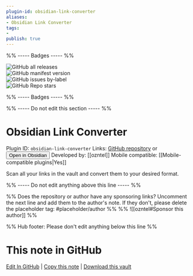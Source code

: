 ```yaml
---
plugin-id: obsidian-link-converter
aliases:
- Obsidian Link Converter
tags: 
- 
publish: true
---
```


%% ----- Badges ----- %%

![GitHub all releases](https://img.shields.io/github/downloads/ozntel/obsidian-link-converter/total?color=573E7A&logo=github&style=for-the-badge)   
![GitHub manifest version](https://img.shields.io/github/manifest-json/v/ozntel/obsidian-link-converter?color=573E7A&logo=github&style=for-the-badge)   
![GitHub issues by-label](https://img.shields.io/github/issues/ozntel/obsidian-link-converter/help%20wanted?color=573E7A&logo=github&style=for-the-badge)   
![GitHub Repo stars](https://img.shields.io/github/stars/ozntel/obsidian-link-converter?color=573E7A&logo=github&style=for-the-badge)

%% ----- Badges ----- %%

%% ----- Do not edit this section ----- %%

# Obsidian Link Converter

Plugin ID: `obsidian-link-converter`
Links: [GitHub repository](https://github.com/ozntel/obsidian-link-converter) or [<button id=HH>Open in Obsidian</button>](obsidian://show-plugin?id=obsidian-link-converter)
Developed by: [[ozntel]]
Mobile compatible: [[Mobile-compatible plugins|Yes]]

Scan all your links in the vault and convert them to your desired format.

%% ----- Do not edit anything above this line ----- %% 

%% Does the repository or author have any sponsoring links? Uncomment the next line and add them to the author's note. If they don't, please delete the placeholder tag: #placeholder/author %%
%% ![[ozntel#Sponsor this author]] %%

%% Hub footer: Please don't edit anything below this line %%

# This note in GitHub

<span class="git-footer">[Edit In GitHub](https://github.dev/obsidian-community/obsidian-hub/blob/main/02%20-%20Community%20Expansions/02.05%20All%20Community%20Expansions/Plugins/obsidian-link-converter.md "git-hub-edit-note") | [Copy this note](https://raw.githubusercontent.com/obsidian-community/obsidian-hub/main/02%20-%20Community%20Expansions/02.05%20All%20Community%20Expansions/Plugins/obsidian-link-converter.md "git-hub-copy-note") | [Download this vault](https://github.com/obsidian-community/obsidian-hub/archive/refs/heads/main.zip "git-hub-download-vault") </span>
